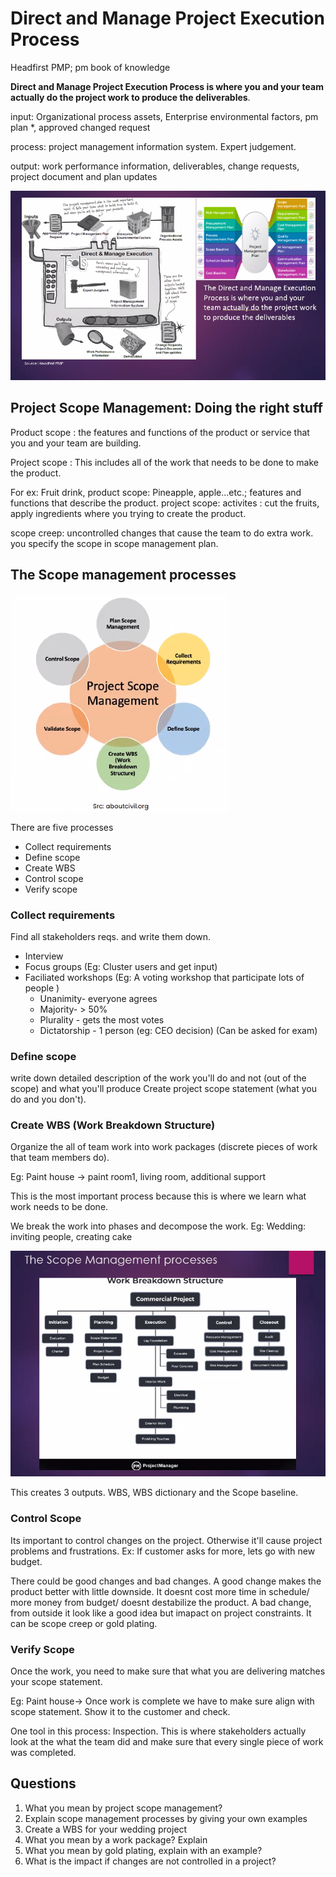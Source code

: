 # Direct and Manage Project Execution Process

Headfirst PMP; pm book of knowledge

**Direct and Manage Project Execution Process is where you and your team actually do the project work to produce the deliverables**.

input: Organizational process assets, Enterprise environmental factors, pm plan *, approved changed request

process: project management information system. Expert judgement.

output: work performance information, deliverables, change requests, project document and plan updates

![](./images/directandmanageprocess.png)

## Project Scope Management: Doing the right stuff

Product scope : the features and functions of the product or service that you and your team are building. 

Project scope : This includes all of the work that needs to be done to make the product.

For ex: Fruit drink, 
product scope: Pineapple, apple...etc.; features and functions that describe the product.
project scope: activites : cut the fruits, apply ingredients
where you trying to create the product.

scope creep: uncontrolled changes that cause the team to do extra work. you specify the scope in scope management plan.

## The Scope management processes

![](./images/scopemanagementprocess.png)

There are five processes

- Collect requirements
- Define scope
- Create WBS
- Control scope
- Verify scope


### Collect requirements

Find all stakeholders reqs. and write them down.    

- Interview
- Focus groups (Eg: Cluster users and get input)
- Faciliated workshops (Eg: A voting workshop that participate lots of people )
    - Unanimity- everyone agrees
    - Majority- > 50%
    - Plurality - gets the most votes
    - Dictatorship - 1 person (eg: CEO decision) 
    (Can be asked for exam)

### Define scope

write down detailed description of the work you'll do and not (out of the scope) and what you'll produce
Create project scope statement (what you do and you don't).

### Create WBS (Work Breakdown Structure)

Organize the all of team work into work packages (discrete pieces of work that team members do).

Eg: Paint house -> paint room1, living room, additional support

This is the most important process because this is where we learn what work needs to be done.

We break the work into phases and decompose the work.
Eg: Wedding: inviting people, creating cake

![](./images/wbs.png)

This creates 3 outputs. WBS, WBS dictionary and the Scope baseline.

### Control Scope

Its important to control changes on the project. Otherwise it'll cause project problems and frustrations. Ex: If customer asks for more, lets go with new budget.

There could be good changes and bad changes. A good change makes the product better with little downside. It doesnt cost more time in schedule/ more money from budget/ doesnt destabilize the product. A bad change, from outside it look like a good idea but imapact on project constraints. It can be scope creep or gold plating.

### Verify Scope

Once the work, you need to make sure that what you are delivering matches your scope statement.

Eg: Paint house-> Once work is complete we have to make sure align with scope statement. Show it to the customer and check.

One tool in this process: Inspection. This is where stakeholders actually look at the what the team did and make sure that every single piece of work was completed.

## Questions

1. What you mean by project scope management?
2. Explain scope management processes by giving your own examples
3. Create a WBS for your wedding project
4. What you mean by a work package? Explain
5. What you mean by gold plating, explain with an example?
6. What is the impact if changes are not controlled in a project?




